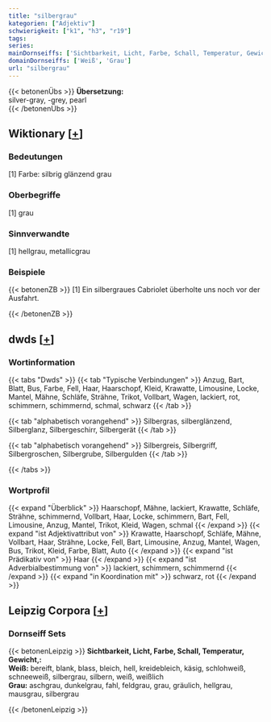 ```yaml
---
title: "silbergrau"
kategorien: ["Adjektiv"]
schwierigkeit: ["k1", "h3", "r19"]
tags:
series:
mainDornseiffs: ['Sichtbarkeit, Licht, Farbe, Schall, Temperatur, Gewicht,']
domainDornseiffs: ['Weiß', 'Grau']
url: "silbergrau"
---
```


{{< betonenÜbs >}}
**Übersetzung:**  
silver-gray, -grey, pearl  
{{< /betonenÜbs >}}

## Wiktionary [[+](https://de.wiktionary.org/wiki/silbergrau)]

### Bedeutungen
[1] Farbe: silbrig glänzend grau  

### Oberbegriffe
[1] grau  

### Sinnverwandte
[1] hellgrau, metallicgrau  

### Beispiele
{{< betonenZB >}}
[1] Ein silbergraues Cabriolet überholte uns noch vor der Ausfahrt.  

{{< /betonenZB >}}


## dwds [[+](https://www.dwds.de/wb/silbergrau)]

### Wortinformation
{{< tabs "Dwds" >}}
{{< tab "Typische Verbindungen" >}}
Anzug, Bart, Blatt, Bus, Farbe, Fell, Haar, Haarschopf, Kleid, Krawatte, Limousine, Locke, Mantel, Mähne, Schläfe, Strähne, Trikot, Vollbart, Wagen, lackiert, rot, schimmern, schimmernd, schmal, schwarz
{{< /tab >}}

{{< tab "alphabetisch vorangehend" >}}
Silbergras, silberglänzend, Silberglanz, Silbergeschirr, Silbergerät
{{< /tab >}}

{{< tab "alphabetisch vorangehend" >}}
Silbergreis, Silbergriff, Silbergroschen, Silbergrube, Silbergulden
{{< /tab >}}

{{< /tabs >}}

### Wortprofil
{{< expand "Überblick" >}} Haarschopf, Mähne, lackiert, Krawatte, Schläfe, Strähne, schimmernd, Vollbart, Haar, Locke, schimmern, Bart, Fell, Limousine, Anzug, Mantel, Trikot, Kleid, Wagen, schmal {{< /expand >}}
{{< expand "ist Adjektivattribut von" >}} Krawatte, Haarschopf, Schläfe, Mähne, Vollbart, Haar, Strähne, Locke, Fell, Bart, Limousine, Anzug, Mantel, Wagen, Bus, Trikot, Kleid, Farbe, Blatt, Auto {{< /expand >}}
{{< expand "ist Prädikativ von" >}} Haar {{< /expand >}}
{{< expand "ist Adverbialbestimmung von" >}} lackiert, schimmern, schimmernd {{< /expand >}}
{{< expand "in Koordination mit" >}} schwarz, rot {{< /expand >}}

## Leipzig Corpora [[+](https://corpora.uni-leipzig.de/en/res?word=silbergrau&corpusId=deu_newscrawl-public_2018)]

### Dornseiff Sets
{{< betonenLeipzig >}}
**Sichtbarkeit, Licht, Farbe, Schall, Temperatur, Gewicht,:**  
**Weiß:** bereift, blank, blass, bleich, hell, kreidebleich, käsig, schlohweiß, schneeweiß, silbergrau, silbern, weiß, weißlich  
**Grau:** aschgrau, dunkelgrau, fahl, feldgrau, grau, gräulich, hellgrau, mausgrau, silbergrau  

{{< /betonenLeipzig >}}
